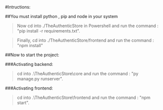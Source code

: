 #Intructions:

##You must install python , pip and node in your system


>Now cd into ./TheAuthenticStore in Powershell and run the command : "pip install -r requirements.txt".

>Finally, cd into ./TheAuthenticStore/frontend and run the command : "npm install"


##Now to start the project:

###Activating backend:

>cd into .\TheAuthenticStore\core and run the command : "py manage.py runserver".


###Activating frontend:

>cd into .\TheAuthenticStore\frontend and run the command : "npm start".